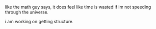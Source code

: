 like the math guy says, it does feel like time is wasted if im not speeding through the universe.

i am working on getting structure.
